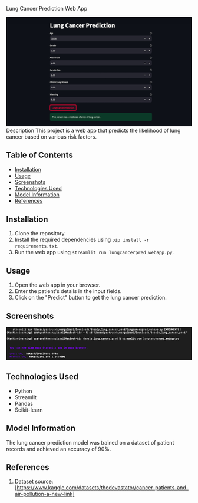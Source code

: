 Lung Cancer Prediction Web App

![Lung Cancer Prediction](screenshots/Untitled.png)
Description
This project is a web app that predicts the likelihood of lung cancer based on various risk factors.

## Table of Contents
- [Installation](#installation)
- [Usage](#usage)
- [Screenshots](#screenshots)
- [Technologies Used](#technologies-used)
- [Model Information](#model-information)
- [References](#references)

## Installation
1. Clone the repository.
2. Install the required dependencies using `pip install -r requirements.txt`.
3. Run the web app using `streamlit run lungcancerpred_webapp.py`.

## Usage
1. Open the web app in your browser.
2. Enter the patient's details in the input fields.
3. Click on the "Predict" button to get the lung cancer prediction.

## Screenshots
![Screenshot 1](screenshots/sreamlitss.png)

## Technologies Used
- Python
- Streamlit
- Pandas
- Scikit-learn

## Model Information
The lung cancer prediction model was trained on a dataset of patient records and achieved an accuracy of 90%.


## References
1. Dataset source: [https://www.kaggle.com/datasets/thedevastator/cancer-patients-and-air-pollution-a-new-link]
